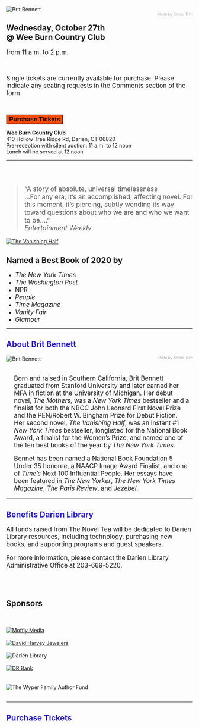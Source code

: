 <div class="container">

<div class="row">
<div class="col-md-12">
<img class="img-responsive box-shadow shadow-effect-2" src="/uploads/departments/readers_advisory/novel_tea_header_2021.png" alt="Brit Bennett" />
<br />
<em style="color: #AEA9A9; font-size:70%; float: right;">Photo by Emma Trim</em>
</div>
</div>

<!-- <div class="row">
<div class="col-xs-7 col-md-8" style="padding-top: 30px;">

<h2 style="font-size:3.5vw; line-height: 1.7;"><span style="background-color: #2E21C7; padding:3px 7px 3px 7px; color:#fff;">The Sixth Annual Novel Tea</span> <br /><span style="background-color: #FF4C02; padding:3px 7px 3px 7px; color:#fff;">Featuring Brit Bennett:</span> <br /><em style="background-color: #1F5C38; padding:3px 20px 7px 7px; color:#fff;">The Vanishing Half</em></h2>

<br />
<br />

</div>
<div class="col-xs-5 col-md-4">
<img class="img-responsive box-shadow shadow-effect-2" src="/uploads/departments/readers_advisory/brit_bennett_with_vanishing_half_cover.png" alt="Brit Bennett" />
<br />
<em style="color: #AEA9A9; font-size:70%; float: right;">Photo by Emma Trim</em>
<br />
</div>
</div>
</div> -->

<h2><span style="display: inline-block;">Wednesday, October 27th</span> <span style="display: inline-block;">@ Wee Burn Country Club</span></h2>
<p style="font-size:1.2em !important;">from 11 a.m. to 2 p.m.</p>

<br />


<div class="row">
<div class="col-md-7">

<p style="font-size:1.2em !important;">Single tickets are currently available for purchase. Please indicate any seating requests in the Comments section of the form.</p>

<br />
</div>
<div class="col-md-4 col-md-offset-1">

<a href="#Purchase"><button class="btn-u btn-block" style="background-color:#FF4C02; font-weight:bold; font-size:1.2em !important;" type="button">Purchase Tickets</button></a>
<br />

<strong>Wee Burn Country Club</strong><br />
410 Hollow Tree Ridge Rd, Darien, CT 06820<br />
Pre-reception with silent auction: 11 a.m. to 12 noon<br />
Lunch will be served at 12 noon
<br />

</div>
</div>

<hr class="devider devider-dotted">


<div class="row">
<div class="col-xs-8 col-md-5">
<br />
<br />
<blockquote style="font-size:1.25em; color:#555;">“A story of absolute, universal timelessness <br />
…For any era, it’s an accomplished, affecting novel. For this moment, it’s piercing, subtly wending its way toward questions about who we are and who we want to be….” 
<br />
<em>Entertainment Weekly</em>
</blockquote>

</div>
<div class="col-xs-4 col-md-3">
<a href="https://dar.to/2XXkGxO"><img class="img-responsive center-block" src="/uploads/departments/readers_advisory/the_vanishing_half_by_brit_bennett.jpg" alt="The Vanishing Half" /></a>
<br />
</div> 
<div class="col-xs-12 col-md-4">

## Named a Best Book of 2020 by
 
<ul>
<li> <em style="font-size:1.2em !important;">The New York Times</em></li>
<li> <em style="font-size:1.2em !important;">The Washington Post</em></li>
<li style="font-size:1.2em !important;">NPR</li>
<li> <em style="font-size:1.2em !important;">People</em></li>
<li> <em style="font-size:1.2em !important;">Time Magazine</em></li>
<li> <em style="font-size:1.2em !important;">Vanity Fair</em></li>
<li> <em style="font-size:1.2em !important;">Glamour</em></li>
</ul>


</div>
</div>

<hr class="devider devider-dotted">

<h2 style="color: #2E21C7;">About Brit Bennett</h2>

<div class="row">
<div class="col-md-4">

<img class="img-responsive" src="/uploads/departments/readers_advisory/brit_bennet_credit_emma_trim.jpg" alt="Brit Bennett" />
<em style="color: #AEA9A9; font-size:70%; float: right;">Photo by Emma Trim</em>
<br />
<br />

</div>
<div class="col-md-8" style="padding:0 10px 0 21px;">
<p style="font-size:1.2em !important;">Born and raised in Southern California, Brit Bennett graduated from Stanford University and later earned her MFA in fiction at the University of Michigan. Her debut novel, <em>The Mothers</em>, was a <em>New York Times</em> bestseller and a finalist for both the NBCC John Leonard First Novel Prize and the PEN/Robert W. Bingham Prize for Debut Fiction. Her second novel, <em>The Vanishing Half</em>, was an instant #1 <em>New York Times</em> bestseller, longlisted for the National Book Award, a finalist for the Women’s Prize, and named one of the ten best books of the year by <em>The New York Times</em>.</p>

<p style="font-size:1.2em !important;">Bennet has been named a National Book Foundation 5 Under 35 honoree, a NAACP Image Award Finalist, and one of <em>Time’s</em> Next 100 Influential People. Her essays have been featured in <em>The New Yorker</em>, <em>The New York Times Magazine</em>, <em>The Paris Review</em>, and <em>Jezebel</em>.</p>

</div>
</div>

<hr class="devider devider-dotted"></hr>

<div class="row">
<div class="col-md-6">

<h2 style="color: #2E21C7;">Benefits Darien Library</h2>

<p style="font-size:1.2em !important;">All funds raised from The Novel Tea will be dedicated to Darien Library resources, including technology, purchasing new books, and supporting programs and guest speakers.</p>

<p style="font-size:1.2em !important;">For more information, please contact the Darien Library Administrative Office at <a href="tel:2036695220" style="text-decoration:none;">203-669-5220</a>.</p>
<br />
<br />
</div>

<div class="col-md-6">
<div class="row">
    <div class="heading heading-v4">
<h2>Sponsors</h2>
<br />
<br />
</div>
<div class="col-xs-6 col-md-4">
    <a href="http://www.newcanaandarienmag.com/"><img class="img-responsive center-block" src="/uploads/departments/mallory/play/moffly_logo.jpg" alt="Moffly Media" /></a>
    <br />
    <br />
    <a href="https://dar.to/2Q0FKMI"><img class="img-responsive center-block" src="/uploads/darien_community/david_harvey_jewelers.jpg" alt="David Harvey Jewelers" /></a>
    <br />
    <br />
</div>
<div class="col-xs-6 col-md-4">
    <img class="img-responsive center-block" src="/uploads/departments/mallory/play/darien_library_logo_300px.png" alt="Darien Library" />
    <br />
    <br />
</div>
<div class="col-xs-6 col-md-4">
    <a href="https://dar.to/31046NI"><img class="img-responsive center-block" src="/uploads/logos/dr_bank_300.jpg" alt="DR Bank" /></a>
    <br />
    <br />
    <br />
    <img class="img-responsive center-block" src="/uploads/logos/the_wyper_family_author_fund.jpg" alt="The Wyper Family Author Fund" />
    <br />
    <br />
</div>
</div>
</div>
</div>

<hr class="devider devider-dotted"></hr>

<a name="Purchase" color="#fff"></a>

<div class="row">
<div class="col-md-12">
<h2 style="color: #2E21C7;">Purchase Tickets</h2>
</div>
</div>

<div id="bbox-root"></div>

<script type="text/javascript">

       window.bboxInit = function () {

           bbox.showForm('969f9f14-e377-4775-aba7-59da3579cf29');

       };

       (function () {

           var e = document.createElement('script'); e.async = true;

           e.src = 'https://bbox.blackbaudhosting.com/webforms/bbox-min.js';

           document.getElementsByTagName('head')[0].appendChild(e);

       } ());

</script>


</div>
</div>

</div> <!-- End of Container -->